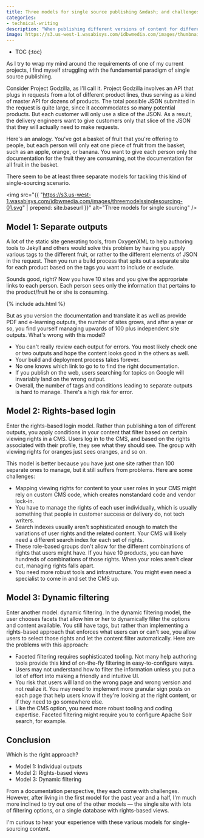 ```yaml
---
title: Three models for single source publishing &mdash; and challenges with each
categories:
- technical-writing
description: "When publishing different versions of content for different audiences, you can choose from among several single source publishing models: individual outputs, rights-based views, and dynamic filtering. Each option has challenges, however, and is not easy to pull off."
image: https://s3.us-west-1.wasabisys.com/idbwmedia.com/images/thumbnails/threemodels.png
---
```


* TOC
{:toc}

As I try to wrap my mind around the requirements of one of my current projects, I find myself struggling with the fundamental paradigm of single source publishing.

Consider Project Godzilla, as I'll call it. Project Godzilla involves an API that plugs in requests from a lot of different product lines, thus serving as a kind of master API for dozens of products. The total possible JSON submitted in the request is quite large, since it accommodates so many potential products. But each customer will only use a slice of the JSON. As a result, the delivery engineers want to give customers only that slice of the JSON that they will actually need to make requests.

Here's an analogy. You've got a basket of fruit that you're offering to people, but each person will only eat one piece of fruit from the basket, such as an apple, orange, or banana. You want to give each person only the documentation for the fruit they are consuming, not the documentation for all fruit in the basket.

There seem to be at least three separate models for tackling this kind of single-sourcing scenario.

<img src="{{ "https://s3.us-west-1.wasabisys.com/idbwmedia.com/images/threemodelssinglesourcing-01.svg" | prepend: site.baseurl }}" alt="Three models for single sourcing" />

## Model 1: Separate outputs

A lot of the static site generating tools, from OxygenXML to help authoring tools to Jekyll and others would solve this problem by having you apply various tags to the different fruit, or rather to the different elements of JSON in the request. Then you run a build process that spits out a separate site for each product based on the tags you want to include or exclude.

Sounds good, right? Now you have 10 sites and you give the appropriate links to each person. Each person sees only the information that pertains to the product/fruit he or she is consuming.

{% include ads.html %}

But as you version the documentation and translate it as well as provide PDF and e-learning outputs, the number of sites grows, and after a year or so, you find yourself managing upwards of 100 plus independent site outputs. What's wrong with this model?

* You can't really review each output for errors. You most likely check one or two outputs and hope the content looks good in the others as well.
* Your build and deployment process takes forever.
* No one knows which link to go to to find the right documentation.
* If you publish on the web, users searching for topics on Google will invariably land on the wrong output.
* Overall, the number of tags and conditions leading to separate outputs is hard to manage. There's a high risk for error.

## Model 2: Rights-based login

Enter the rights-based login model. Rather than publishing a ton of different outputs, you apply conditions in your content that filter based on certain viewing rights in a CMS. Users log in to the CMS, and based on the rights associated with their profile, they see what they should see. The group with viewing rights for oranges just sees oranges, and so on.

This model is better because you have just one site rather than 100 separate ones to manage, but it still suffers from problems. Here are some challenges:

* Mapping viewing rights for content to your user roles in your CMS might rely on custom CMS code, which creates nonstandard code and vendor lock-in.
* You have to manage the rights of each user individually, which is usually something that people in customer success or delivery do, not tech writers.
* Search indexes usually aren't sophisticated enough to match the variations of user rights and the related content. Your CMS will likely need a different search index for each set of rights.
* These role-based groups don't allow for the different combinations of rights that users might have. If you have 10 products, you can have hundreds of combinations of those rights. When your roles aren't clear cut, managing rights falls apart.
* You need more robust tools and infrastructure. You might even need a specialist to come in and set the CMS up.

## Model 3: Dynamic filtering

Enter another model: dynamic filtering. In the dynamic filtering model, the user chooses facets that allow him or her to dynamically filter the options and content available. You still have tags, but rather than implementing a rights-based approach that enforces what users can or can't see, you allow users to select those rights and let the content filter automatically. Here are the problems with this approach:

* Faceted filtering requires sophisticated tooling. Not many help authoring tools provide this kind of on-the-fly filtering in easy-to-configure ways.
* Users may not understand how to filter the information unless you put a lot of effort into making a friendly and intuitive UI.
* You risk that users will land on the wrong page and wrong version and not realize it. You may need to implement more granular sign posts on each page that help users know if they're looking at the right content, or if they need to go somewhere else.
* Like the CMS option, you need more robust tooling and coding expertise. Faceted filtering might require you to configure Apache Solr search, for example.

## Conclusion
Which is the right approach?

* Model 1: Individual outputs
* Model 2: Rights-based views
* Model 3: Dynamic filtering

From a documentation perspective, they each come with challenges. However, after living in the first model for the past year and a half, I'm much more inclined to try out one of the other models &mdash; the single site with lots of filtering options, or a single database with rights-based views.

I'm curious to hear your experience with these various models for single-sourcing content.
